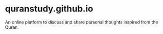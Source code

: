 # quranstudy.github.io

An online platform to discuss and share personal thoughts inspired from the Quran.
